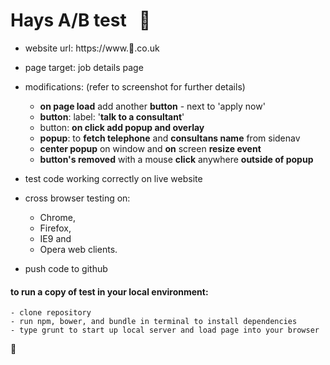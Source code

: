 # Hays A/B test  &nbsp; :hammer:
- website url: https://www.:anger:.co.uk
- page target: job details page
- modifications: (refer to screenshot for further details)

    - **on page load** add another **button** - next to 'apply now'
    - **button**: label: '**talk to a consultant**'
    - button: **on click add popup and overlay**
    - **popup**: to **fetch telephone** and **consultans name** from sidenav
    - **center popup** on window and **on** screen **resize event**
    - **button's removed** with a mouse **click** anywhere **outside of popup**
    
- test code working correctly on live website
- cross browser testing on:
   * Chrome, 
   * Firefox, 
   * IE9 and 
   * Opera web clients.
   
- push code to github

#### to run a copy of test in your local environment:
    - clone repository
    - run npm, bower, and bundle in terminal to install dependencies
    - type grunt to start up local server and load page into your browser
    
:100:
